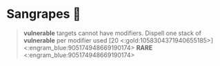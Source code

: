 # Sangrapes 🍇 
> __vulnerable__ targets cannot have modifiers. Dispell one stack of __vulnerable__ per modifier used [20 <:gold:1058304371940655185>]
<:engram_blue:905174948669190174> __RARE__ <:engram_blue:905174948669190174>
